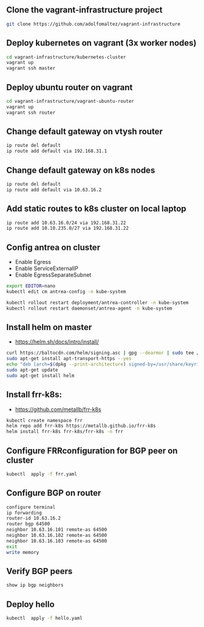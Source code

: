 ## Clone the vagrant-infrastructure project
```sh
git clone https://github.com/adolfomaltez/vagrant-infrastructure
```

## Deploy kubernetes on vagrant (3x worker nodes)
```sh
cd vagrant-infrastructure/kubernetes-cluster
vagrant up
vagrant ssh master
```

## Deploy ubuntu router on vagrant
```sh
cd vagrant-infrastructure/vagrant-ubuntu-router
vagrant up
vagrant ssh router
```

## Change default gateway on vtysh router

```sh
ip route del default 
ip route add default via 192.168.31.1
```

## Change default gateway on k8s nodes

```sh
ip route del default 
ip route add default via 10.63.16.2
```

## Add static routes to k8s cluster on local laptop
```sh
ip route add 10.63.16.0/24 via 192.168.31.22
ip route add 10.10.235.0/27 via 192.168.31.22
```

## Config antrea on cluster
- Enable Egress
- Enable ServiceExternalIP
- Enable EgressSeparateSubnet

```sh
export EDITOR=nano
kubectl edit cm antrea-config -n kube-system

kubectl rollout restart deployment/antrea-controller -n kube-system
kubectl rollout restart daemonset/antrea-agent -n kube-system
```

## Install helm on master
- https://helm.sh/docs/intro/install/

```sh
curl https://baltocdn.com/helm/signing.asc | gpg --dearmor | sudo tee /usr/share/keyrings/helm.gpg > /dev/null
sudo apt-get install apt-transport-https --yes
echo "deb [arch=$(dpkg --print-architecture) signed-by=/usr/share/keyrings/helm.gpg] https://baltocdn.com/helm/stable/debian/ all main" | sudo tee /etc/apt/sources.list.d/helm-stable-debian.list
sudo apt-get update
sudo apt-get install helm
```

## Install frr-k8s:

- https://github.com/metallb/frr-k8s
```sh
kubectl create namespace frr
helm repo add frr-k8s https://metallb.github.io/frr-k8s
helm install frr-k8s frr-k8s/frr-k8s -n frr
```

## Configure FRRconfiguration for BGP peer on cluster
```sh
kubectl  apply -f frr.yaml
```

## Configure BGP on router
```sh
configure terminal
ip forwarding
router-id 10.63.16.2
router bgp 64500
neighbor 10.63.16.101 remote-as 64500
neighbor 10.63.16.102 remote-as 64500
neighbor 10.63.16.103 remote-as 64500
exit
write memory
```


## Verify BGP peers
```sh
show ip bgp neighbors
```

## Deploy hello
```sh
kubectl  apply -f hello.yaml
```